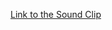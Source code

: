 
[Link to the Sound Clip](https://drive.google.com/file/d/10HS7c2k3gTKS206K0wa-TCijDP7_1qyA/view?usp=sharing)
